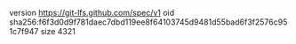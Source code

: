 version https://git-lfs.github.com/spec/v1
oid sha256:f6f3d0d9f781daec7dbd119ee8f64103745d9481d55bad6f3f2576c951c7f947
size 4321
